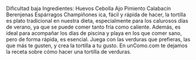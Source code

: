 Dificultad baja
Ingredientes:
 Huevos
 Cebolla
 Ajo
 Pimiento
 Calabacín
 Berenjenas
 Espárragos
 Champiñones
ica, fácil y rápida de hacer, la tortilla es plato tradicional en nuestra dieta, especialmente para los calurosos días de 
verano, ya que se puede comer tanto fría como caliente. Además, es ideal para acompañar los días de piscina y playa en los que 
comer sano, pero de forma rápida, es esencial. Juega con las verduras que prefieras, las que más te gusten, y crea la tortilla 
a tu gusto. En unComo.com te dejamos la receta sobre cómo hacer una tortilla de verduras.
